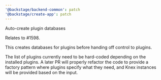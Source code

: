 ```yaml
---
'@backstage/backend-common': patch
'@backstage/create-app': patch
---
```


Auto-create plugin databases

Relates to #1598.

This creates databases for plugins before handing off control to plugins.

The list of plugins currently need to be hard-coded depending on the installed plugins. A later PR will properly refactor the code to provide a factory pattern where plugins specify what they need, and Knex instances will be provided based on the input.
